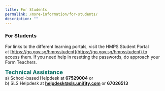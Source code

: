 ```yaml
---
title: For Students
permalink: /more-information/for-students/
description: ""
---
```

### **For Students**

For links to the different learning portals, visit the HMPS Student Portal at [https://go.gov.sg/hmpsstudent](https://go.gov.sg/hmpsstudent) to access them.
If you need help in resetting the passwords, do approach your Form Teachers.

<b style="color:#016C62; font-size:18px;">Technical Assistance</b><br>
a) School-based Helpdesk at **67529004** or  
b) SLS Helpdesk at **helpdesk@sls.unifity.com** or **67026513**